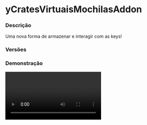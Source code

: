 # yCratesVirtuaisMochilasAddon
<secondary-label ref="addons"/>

### Descrição
Uma nova forma de armazenar e interagir com as keys!

### Versões
<secondary-label ref="1.8"/>
<secondary-label ref="1.9"/>
<secondary-label ref="1.10"/>
<secondary-label ref="1.11"/>
<secondary-label ref="1.12"/>
<secondary-label ref="1.13"/>
<secondary-label ref="1.14"/>
<secondary-label ref="1.15"/>
<secondary-label ref="1.16"/>
<secondary-label ref="1.17"/>
<secondary-label ref="1.18"/>
<secondary-label ref="1.19"/>
<secondary-label ref="1.20"/>
<secondary-label ref="1.21"/>

### Demonstração
<video src="//www.youtube.com/watch?v=MKeYx3S37Ik"/>


<chapter title="Comandos" id="commands" collapsible="true">
<code-block lang="plain text">/cratebackpack&nbsp;- Envia a mensagem de ajuda
/cratebackpack give&nbsp;- Dá mochila para um jogador
/cratebackpack giveautomatic&nbsp;- Dá abridor automático para um jogador
/cratebackpack&nbsp;reload&nbsp;- Recarrega as configurações</code-block>
</chapter>

<chapter title="Permissões" id="permissions" collapsible="true">
<code-block lang="plain text">ycratesvirtuaismochilasaddon.use - Permissão para o /cratebackpack
ycratesvirtuaismochilasaddon.give - Permissão para o /cratebackpack give
ycratesvirtuaismochilasaddon.giveautomatic - Permissão para o /cratebackpack giveautomatic
ycratesvirtuaismochilasaddon.admin.reload - Permissão para o /cratebackpack reload</code-block>
</chapter>

## Configuração
<primary-label ref="config"/>
Confira os arquivos de configuração deste plugin e revise os detalhes para garantir uma implementação correta.

<chapter title="Arquivos de Configuração" collapsible="true">
<chapter title="Estrutura do diretório" collapsible="false">
<code-block lang="plain text" ignore-vars="true">
Estrutura do diretório:
└── yCratesVirtuaisMochilasAddon/
    ├── commands.yml
    ├── config.yml
    ├── crates.yml
    ├── economies.yml
    ├── menus.yml
    └── messages.yml
</code-block>
</chapter>

<chapter title="commands.yml" collapsible="true">
<code-block lang="yaml" ignore-vars="true">
<![CDATA[
#     ___                                          _
#    / __\___  _ __ ___  _ __ ___   __ _ _ __   __| |___
#   / /  / _ \| '_ ` _ \| '_ ` _ \ / _` | '_ \ / _` / __|
#  / /__| (_) | | | | | | | | | | | (_| | | | | (_| \__ \
#  \____/\___/|_| |_| |_|_| |_| |_|\__,_|_| |_|\__,_|___/
#
# Lista de comandos do plugin.

# Utilize "comando|comando" para criar aliases.
# Por exemplo: "gm|gamemode"
# Você pode criar quantas aliases quiser.
commands:
  cratebackpack: 'cratebackpack|cratemochila'
]]>
</code-block>
</chapter>

<chapter title="config.yml" collapsible="true">
<code-block lang="yaml" ignore-vars="true">
<![CDATA[
#         ____           _          __     ___      _               _     __  __            _     _ _              _       _     _
#  _   _ / ___|_ __ __ _| |_ ___  __\ \   / (_)_ __| |_ _   _  __ _(_)___|  \/  | ___   ___| |__ (_) | __ _ ___   / \   __| | __| | ___  _ __
# | | | | |   | '__/ _` | __/ _ \/ __\ \ / /| | '__| __| | | |/ _` | / __| |\/| |/ _ \ / __| '_ \| | |/ _` / __| / _ \ / _` |/ _` |/ _ \| '_ \
# | |_| | |___| | | (_| | ||  __/\__ \\ V / | | |  | |_| |_| | (_| | \__ \ |  | | (_) | (__| | | | | | (_| \__ \/ ___ \ (_| | (_| | (_) | | | |
#  \__, |\____|_|  \__,_|\__\___||___/ \_/  |_|_|   \__|\__,_|\__,_|_|___/_|  |_|\___/ \___|_| |_|_|_|\__,_|___/_/   \_\__,_|\__,_|\___/|_| |_|
#  |___/
#

general:
  # Delay de abertura automática
  # em segundos
  automatic-delay: 10

# Sistema de upgrade
upgrades:
  storage-limit:
    # Máximo de limite de keys
    maximum: 4000
    # Limite de keys armazenadas por padrão
    default: 500
    # Quantidade que será acrescida a cada upgrade
    per-upgrade-add: 500
    prices-per-upgrade:
      price1:
        provider: 'money'
        amount: 200.0
  open-limit:
    # Máximo de quantidade de abertura de keys por vez
    maximum: 100
    # Quantidade padrão de abertura de keys por vez
    default: 10
    # Quantidade que será acrescida a cada upgrade
    per-upgrade-add: 10
    prices-per-upgrade:
      price1:
        provider: 'money'
        amount: 200.0

# Item da mochila
backpack:
  material: 'ENDER_CHEST'
  name: '&6Mochila de Chaves'
  lore:
    - '&7Esta mochila armazena todas'
    - '&7as chaves recebidas.'
    - ''
    - ' &6Armazenamento:'
    - ' &7{actual}/{total} {progressbar} &8{percentage}'
    - ''
    - '&6Clique para acessar.'

# Item do abridor automático
automatic:
  material: 'STONE_BUTTON'
  name: '&dAbertura automática'
  lore:
    - '&7Utilize este item para'
    - '&7ativar a abertura das chaves'
    - '&7de forma automática.'
    - ''
    - '&7Arraste em uma mochila.'

# Configuração da progressbar
progress-bar:
  amount: 10
  symbol: ':'
  color-yes: '&a'
  color-not: '&7'
]]>
</code-block>
</chapter>

<chapter title="crates.yml" collapsible="true">
<code-block lang="yaml" ignore-vars="true">
<![CDATA[
crates:
  vip:
    # Identificador da key no yCratesVirtuais
    ycratesvirtuais-key: 'vip'
    # Ícone no menu
    menu:
      material: 'TRIPWIRE_HOOK'
      name: '&6Chave VIP'
      lore: [ '', '&fQuantidade: &7{amount}', '', '&aClique para recolher.' ]
]]>
</code-block>
</chapter>

<chapter title="economies.yml" collapsible="true">
<code-block lang="yaml" ignore-vars="true">
<![CDATA[
#  _____                                  _
# | ____| ___  ___  _ __   ___  _ __ ___ (_) ___  ___
# |  _|  / __|/ _ \| '_ \ / _ \| '_ ` _ \| |/ _ \/ __|
# | |___| (__| (_) | | | | (_) | | | | | | |  __/\__ \
# |_____|\___|\___/|_| |_|\___/|_| |_| |_|_|\___||___/

# Providers disponíveis:
#
#   AtlasEconomiaSecundaria, AtlasMinas, AtlasMinasV2,
#   JH_Shop, LegendaryEconomy, NextCash, PlayerPoints,
#   StormEconomiaSecundaria, StormMinas, TGCash,
#   yAlmas, yPoints, yRankup,
#   Vault
#

economies:
  money:
    # Coloque o nome do plugin
    # Para money deixe Money
    provider: 'Money'
    # Formato inteiro
    display: 'Dinheiro'
    # Formato abreviado
    abbreviated: 'coins'
    # Permitir que comercializem na loja com o jogador offline
    allow-offline: true
    # Permissão para o usuário conseguir definir esta economia
    permission: 'ycratesvirtuaismochilasaddon.provider.money'
]]>
</code-block>
</chapter>

<chapter title="menus.yml" collapsible="true">
<code-block lang="yaml" ignore-vars="true">
<![CDATA[
#
#    /\/\   ___ _ __  _   _ ___
#   /    \ / _ \ '_ \| | | / __|
#  / /\/\ \  __/ | | | |_| \__ \
#  \/    \/\___|_| |_|\__,_|___/
#
# Sistema de menus.

# Ativar o sistema de atualizar o menu principal automaticamente enquanto estiver aberto
menu-updater: true
# Tempo para atualizar o menu automaticamente
# em ticks -> 20 ticks = 1s
menu-updater-time: 20

# Setas dos menus.
arrows:
  back:
    material: 'ARROW:0'
    name: '&cVoltar'
    lore: ['&7Clique para voltar ao menu anterior.']
  previous:
    material: 'ARROW:0'
    name: '&cAnterior'
    lore: ['&7Clique para ir à página anterior.']
  next:
    material: 'ARROW:0'
    name: '&aPróximo'
    lore: ['&7Clique para ir à próxima página.']

# Menu principal
main:
  name: '&8Mochila de Chaves'
  size: 54
  slots: [ 11, 12, 13, 14, 15, 21, 22, 23 ]
  previous-slot: 18
  next-slot: 26
  items:
    automatic-slot: 38
    upgrade-open-slot: 39
    upgrade-storage-slot: 40
    store-slot: 42
    automatic-has:
      material: '1c8e0ddf2432f4332b87691b5952c7679763ef4f275b874e9bceb888ed5b5b9'
      name: '&cAbertura automática'
      lore:
        - '&7A mochila consegue abrir'
        - '&7suas chaves automaticamente!'
        - ''
        - ' &8> &fPeríodo: &7{time}'
        - ''
        - ' &7Adquira este item:'
        - ' &fystoreplugins.com.br'
        - ''
    automatic:
      material: '1391203d3752afc71d8f8cb0da8dbc7f13a3baafe0bf5f911cb21c38341f87db'
      name: '&aAbertura automática'
      lore:
        - '&7A mochila consegue abrir'
        - '&7suas chaves automaticamente!'
        - ''
        - ' &8> &fPeríodo: &7{time}'
        - ' &8> &fStatus: &7{status}'
        - ''
        - '&aClique para alternar.'
    upgrade-open:
      material: '4ce36fcb1e5f6b36517fbbeb9cbf4b0c05c30d8bdb5154824e60e6d550f528e9'
      name: '&aQuantidade de abertura'
      lore:
        - '&7Evolua a quantidade que'
        - '&7sua mochila consegue abrir'
        - '&7chaves por vez.'
        - ''
        - ' &aAtual:'
        - ' &8> &fQuantidade: &7{actual}'
        - ''
        - ' &aEvolução:'
        - ' &8> &fPreço: &2$&f{money}'
        - ' &8> &fQuantidade: &7{next}'
        - ''
        - '&aClique para evoluir.'
    upgrade-open-max:
      material: '4ce36fcb1e5f6b36517fbbeb9cbf4b0c05c30d8bdb5154824e60e6d550f528e9'
      name: '&aQuantidade de abertura'
      lore:
        - '&7Evolua a quantidade que'
        - '&7sua mochila consegue abrir'
        - '&7chaves por vez.'
        - ''
        - ' &aAtual:'
        - ' &8> &fQuantidade: &7{actual}'
        - ''
        - '&cEsta mochila já está no upgrade máximo.'
    upgrade-storage:
      material: '4ce36fcb1e5f6b36517fbbeb9cbf4b0c05c30d8bdb5154824e60e6d550f528e9'
      name: '&aQuantidade de armazenamento'
      lore:
        - '&7Evolua a quantidade que'
        - '&7sua mochila consegue armazenar'
        - '&7de chaves.'
        - ''
        - ' &aAtual:'
        - ' &8> &fQuantidade: &7{actual}'
        - ''
        - ' &aEvolução:'
        - ' &8> &fPreço: &2$&f{money}'
        - ' &8> &fQuantidade: &7{next}'
        - ''
        - '&aClique para evoluir.'
    upgrade-storage-max:
      material: '4ce36fcb1e5f6b36517fbbeb9cbf4b0c05c30d8bdb5154824e60e6d550f528e9'
      name: '&aQuantidade de armazenamento'
      lore:
        - '&7Evolua a quantidade que'
        - '&7sua mochila consegue armazenar'
        - '&7de chaves.'
        - ''
        - ' &aAtual:'
        - ' &8> &fQuantidade: &7{actual}'
        - ''
        - '&cEsta mochila já está no upgrade máximo.'
    store:
      material: 'ef221b33f5b39e99ee6fd343abaaa9abdf66d93d4306cf01cca9f202e8773fd6'
      name: '&dGuardar chaves'
      lore:
        - '&7Clique para guardar todas'
        - '&7as chaves disponíveis em'
        - '&7seu inventário.'
  facing:
    e0:
      slot: 11
      material: '3ed1aba73f639f4bc42bd48196c715197be2712c3b962c97ebf9e9ed8efa025'
      name: ' '
      lore: []
    e1:
      slot: 12
      material: '3ed1aba73f639f4bc42bd48196c715197be2712c3b962c97ebf9e9ed8efa025'
      name: ' '
      lore: []
    e2:
      slot: 13
      material: '3ed1aba73f639f4bc42bd48196c715197be2712c3b962c97ebf9e9ed8efa025'
      name: ' '
      lore: []
    e3:
      slot: 14
      material: '3ed1aba73f639f4bc42bd48196c715197be2712c3b962c97ebf9e9ed8efa025'
      name: ' '
      lore: []
    e4:
      slot: 15
      material: '3ed1aba73f639f4bc42bd48196c715197be2712c3b962c97ebf9e9ed8efa025'
      name: ' '
      lore: []
    e5:
      slot: 21
      material: '3ed1aba73f639f4bc42bd48196c715197be2712c3b962c97ebf9e9ed8efa025'
      name: ' '
      lore: []
    e6:
      slot: 22
      material: '3ed1aba73f639f4bc42bd48196c715197be2712c3b962c97ebf9e9ed8efa025'
      name: ' '
      lore: []
    e7:
      slot: 23
      material: '3ed1aba73f639f4bc42bd48196c715197be2712c3b962c97ebf9e9ed8efa025'
      name: ' '
      lore: []
]]>
</code-block>
</chapter>

<chapter title="messages.yml" collapsible="true">
<code-block lang="yaml" ignore-vars="true">
<![CDATA[
#
#    /\/\   ___  ___ ___  __ _  __ _  ___  ___
#   /    \ / _ \/ __/ __|/ _` |/ _` |/ _ \/ __|
#  / /\/\ \  __/\__ \__ \ (_| | (_| |  __/\__ \
#  \/    \/\___||___/___/\__,_|\__, |\___||___/
#                              |___/
#
# Plugin messages

chat:
  syntax: '&cUse: /{command} {syntax}'
  target: '&cJogador {player} não encontrado.'
  number: '&cO argumento não é um número.'
  permission: '&cVocê não tem permissão para fazer isto.'
  console: '&cApenas jogadores in-game podem realizar esta ação.'
  cancelled: '&cVocê cancelou a ação.'
  reload: '&aConfigurações recarregadas com sucesso.'
  help: |

    &aCrate Mochilas comandos:

    &a> /cratebackpack
    &a> /cratebackpack give <player> <automatico:[sim/nao]>
    &a> /cratebackpack giveautomatic <player> <quantia>

  inv-full: '&cSeu inventário está cheio.'
  no-balance: '&cVocê não tem {provider_display} suficiente para isto. Disponível: {provider_balance}&c.'
  backpack-give: '&aVocê deu &61x Mochila de Chaves&a para o jogador &7{player}&a.'
  backpack-received: '&aVocê recebeu &61x Mochila de Chaves&a.'
  backpack-full: '&cSua mochila já está cheia.'
  automatic-give: '&aVocê deu &e{amount} &ade *ATIVADOR AUTOMÁTICO* para o jogador &e{player}&a.'
  automatic-activated: '&aO *ATIVADOR AUTOMÁTICO* foi ativado na mochila.'
  automatic-already: '&cEsta mochila já possui o ativador automático.'
]]>
</code-block>
</chapter>

</chapter>


## Erros comuns
<primary-label ref="errors"/>

Antes de configurar o plugin, revise os pontos listados aqui para evitar problemas frequentes durante a configuração.

<seealso style="cards">
    <category ref="wrs">
        <a href="yplugins.md"></a>        <a href="https://ystoreplugins.com.br/plugins/detalhes/154-yCratesVirtuaisMochilasAddon">Site do plugin yCratesVirtuaisMochilasAddon</a>
    </category>
</seealso>